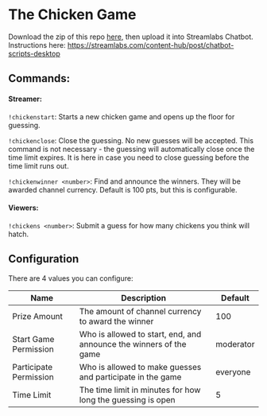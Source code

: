 # The Chicken Game

Download the zip of this repo [here](https://github.com/TheShortStory/chickens/releases), then upload it into Streamlabs Chatbot. Instructions here: https://streamlabs.com/content-hub/post/chatbot-scripts-desktop 

## Commands:

#### Streamer:

`!chickenstart`: Starts a new chicken game and opens up the floor for guessing.

`!chickenclose`: Close the guessing. No new guesses will be accepted. This command is not necessary - the guessing will automatically close once the time limit expires. It is here in case you need to close guessing before the time limit runs out.

`!chickenwinner <number>`: Find and announce the winners. They will be awarded channel currency. Default is 100 pts, but this is configurable.

#### Viewers:

`!chickens <number>`: Submit a guess for how many chickens you think will hatch.

## Configuration

There are 4 values you can configure:

| Name  | Description  | Default  |
|-------|--------------|----------|
| Prize Amount  | The amount of channel currency to award the winner  | 100 |
| Start Game Permission  | Who is allowed to start, end, and announce the winners of the game  | moderator |
| Participate Permission  | Who is allowed to make guesses and participate in the game  | everyone  |
| Time Limit  | The time limit in minutes for how long the guessing is open  | 5  |
